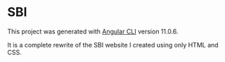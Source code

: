 # SBI

This project was generated with [Angular CLI](https://github.com/angular/angular-cli) version 11.0.6.

It is a complete rewrite of the SBI website I created using only HTML and CSS. 
